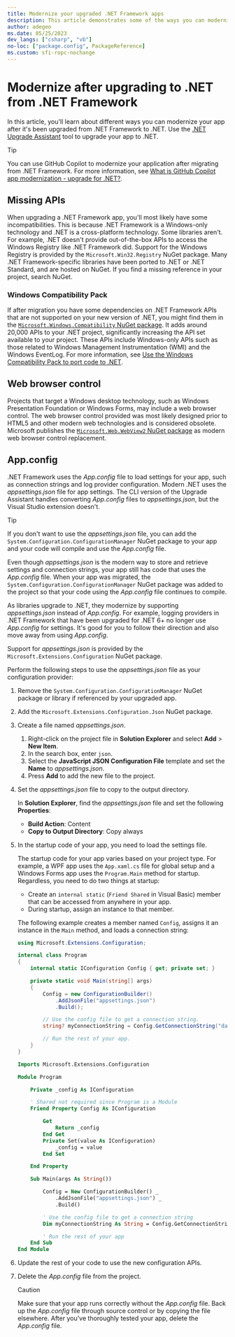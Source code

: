 ```yaml
---
title: Modernize your upgraded .NET Framework apps
description: This article demonstrates some of the ways you can modernize a .NET Framework app after you've upgraded to .NET
author: adegeo
ms.date: 05/25/2023
dev_langs: ["csharp", "vb"]
no-loc: ["package.config", PackageReference]
ms.custom: sfi-ropc-nochange
---
```


# Modernize after upgrading to .NET from .NET Framework

In this article, you'll learn about different ways you can modernize your app after it's been upgraded from .NET Framework to .NET. Use the [.NET Upgrade Assistant](upgrade-assistant-overview.md) tool to upgrade your app to .NET.

> [!TIP]
> You can use GitHub Copilot to modernize your application after migrating from .NET Framework. For more information, see [What is GitHub Copilot app modernization - upgrade for .NET?](github-copilot-app-modernization-overview.md).

## Missing APIs

When upgrading a .NET Framework app, you'll most likely have some incompatibilities. This is because .NET Framework is a Windows-only technology and .NET is a cross-platform technology. Some libraries aren't. For example, .NET doesn't provide out-of-the-box APIs to access the Windows Registry like .NET Framework did. Support for the Windows Registry is provided by the `Microsoft.Win32.Registry` NuGet package. Many .NET Framework-specific libraries have been ported to .NET or .NET Standard, and are hosted on NuGet. If you find a missing reference in your project, search NuGet.

### Windows Compatibility Pack

If after migration you have some dependencies on .NET Framework APIs that are not supported on your new version of .NET, you might find them in the [`Microsoft.Windows.Compatibility` NuGet package](https://www.nuget.org/packages/Microsoft.Windows.Compatibility). It adds around 20,000 APIs to your .NET project, significantly increasing the API set available to your project. These APIs include Windows-only APIs such as those related to Windows Management Instrumentation (WMI) and the Windows EventLog. For more information, see [Use the Windows Compatibility Pack to port code to .NET](windows-compat-pack.md).

## Web browser control

Projects that target a Windows desktop technology, such as Windows Presentation Foundation or Windows Forms, may include a web browser control. The web browser control provided was most likely designed prior to HTML5 and other modern web technologies and is considered obsolete. Microsoft publishes the [`Microsoft.Web.WebView2` NuGet package](https://www.nuget.org/packages/Microsoft.Web.WebView2) as modern web browser control replacement.

## App.config

.NET Framework uses the _App.config_ file to load settings for your app, such as connection strings and log provider configuration. Modern .NET uses the _appsettings.json_ file for app settings. The CLI version of the Upgrade Assistant handles converting _App.config_ files to _appsettings.json_, but the Visual Studio extension doesn't.

> [!TIP]
> If you don't want to use the _appsettings.json_ file, you can add the `System.Configuration.ConfigurationManager` NuGet package to your app and your code will compile and use the _App.config_ file.

Even though _appsettings.json_ is the modern way to store and retrieve settings and connection strings, your app still has code that uses the _App.config_ file. When your app was migrated, the `System.Configuration.ConfigurationManager` NuGet package was added to the project so that your code using the _App.config_ file continues to compile.

As libraries upgrade to .NET, they modernize by supporting _appsettings.json_ instead of _App.config_. For example, logging providers in .NET Framework that have been upgraded for .NET 6+ no longer use _App.config_ for settings. It's good for you to follow their direction and also move away from using _App.config_.

Support for _appsettings.json_ is provided by the `Microsoft.Extensions.Configuration` NuGet package.

Perform the following steps to use the _appsettings.json_ file as your configuration provider:

01. Remove the `System.Configuration.ConfigurationManager` NuGet package or library if referenced by your upgraded app.
01. Add the `Microsoft.Extensions.Configuration.Json` NuGet package.
01. Create a file named _appsettings.json_.

    01. Right-click on the project file in **Solution Explorer** and select **Add** > **New Item**.
    01. In the search box, enter `json`.
    01. Select the **JavaScript JSON Configuration File** template and set the **Name** to _appsettings.json_.
    01. Press **Add** to add the new file to the project.

01. Set the _appsettings.json_ file to copy to the output directory.

    In **Solution Explorer**, find the _appsettings.json_ file and set the following **Properties**:

    - **Build Action**: Content
    - **Copy to Output Directory**: Copy always

01. In the startup code of your app, you need to load the settings file.

    The startup code for your app varies based on your project type. For example, a WPF app uses the `App.xaml.cs` file for global setup and a Windows Forms app uses the `Program.Main` method for startup. Regardless, you need to do two things at startup:

    - Create an `internal static` (`Friend Shared` in Visual Basic) member that can be accessed from anywhere in your app.
    - During startup, assign an instance to that member.

    The following example creates a member named `Config`, assigns it an instance in the `Main` method, and loads a connection string:

    ```csharp
    using Microsoft.Extensions.Configuration;

    internal class Program
    {
        internal static IConfiguration Config { get; private set; }

        private static void Main(string[] args)
        {
            Config = new ConfigurationBuilder()
                .AddJsonFile("appsettings.json")
                .Build();

            // Use the config file to get a connection string.
            string? myConnectionString = Config.GetConnectionString("database");

            // Run the rest of your app.
        }
    }
    ```

    ```vb
    Imports Microsoft.Extensions.Configuration

    Module Program

        Private _config As IConfiguration

        ' Shared not required since Program is a Module
        Friend Property Config As IConfiguration

            Get
                Return _config
            End Get
            Private Set(value As IConfiguration)
                _config = value
            End Set

        End Property

        Sub Main(args As String())

            Config = New ConfigurationBuilder() _
                .AddJsonFile("appsettings.json") _
                .Build()

            ' Use the config file to get a connection string
            Dim myConnectionString As String = Config.GetConnectionString("database")

            ' Run the rest of your app
        End Sub
    End Module
    ```

01. Update the rest of your code to use the new configuration APIs.
01. Delete the _App.config_ file from the project.

    > [!CAUTION]
    > Make sure that your app runs correctly without the _App.config_ file. Back up the _App.config_ file through source control or by copying the file elsewhere. After you've thoroughly tested your app, delete the _App.config_ file.
